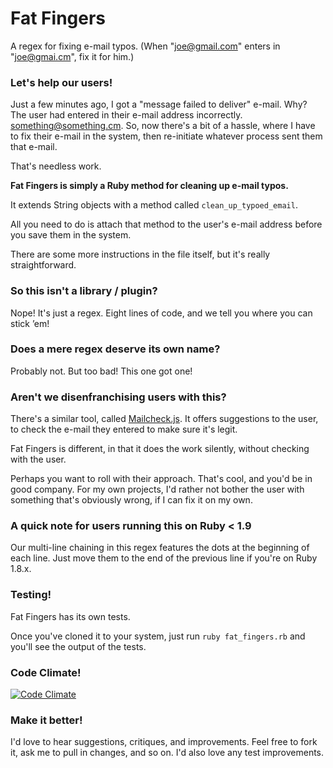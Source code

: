 Fat Fingers
===========

A regex for fixing e-mail typos. (When "joe@gmail.com" enters in "joe@gmai.cm", fix it for him.)


### Let's help our users!

Just a few minutes ago, I got a "message failed to deliver" e-mail. Why? The user had entered in their e-mail address incorrectly. something@something.cm. So, now there's a bit of a hassle, where I have to fix their e-mail in the system, then re-initiate whatever process sent them that e-mail.

That's needless work.

**Fat Fingers is simply a Ruby method for cleaning up e-mail typos.**

It extends String objects with a method called `clean_up_typoed_email`.

All you need to do is attach that method to the user's e-mail address before you save them in the system.

There are some more instructions in the file itself, but it's really straightforward.


### So this isn't a library / plugin?

Nope! It's just a regex. Eight lines of code, and we tell you where you can stick &rsquo;em!


### Does a mere regex deserve its own name?

Probably not. But too bad! This one got one!


### Aren't we disenfranchising users with this?

There's a similar tool, called [Mailcheck.js](https://github.com/Kicksend/mailcheck). It offers suggestions to the user, to check the e-mail they entered to make sure it's legit.

Fat Fingers is different, in that it does the work silently, without checking with the user.

Perhaps you want to roll with their approach. That's cool, and you'd be in good company. For my own projects, I'd rather not bother the user with something that's obviously wrong, if I can fix it on my own.


### A quick note for users running this on Ruby < 1.9

Our multi-line chaining in this regex features the dots at the beginning of each line. Just move them to the end of the previous line if you're on Ruby 1.8.x.


### Testing!

Fat Fingers has its own tests.

Once you've cloned it to your system, just run `ruby fat_fingers.rb` and you'll see the output of the tests.

### Code Climate!

[![Code Climate](https://codeclimate.com/badge.png)](https://codeclimate.com/github/charliepark/fat_fingers)

### Make it better!

I'd love to hear suggestions, critiques, and improvements. Feel free to fork it, ask me to pull in changes, and so on. I'd also love any test improvements.